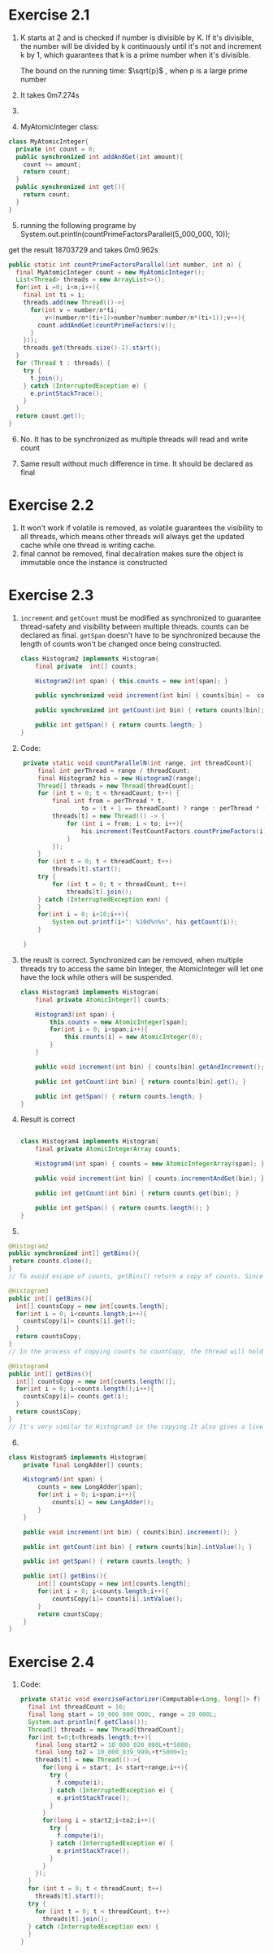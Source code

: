 # Exercise 2.1

1. K starts at 2 and is checked if number is divisible by K. If it's divisible, the number will be divided by k continuously until it's not and increment k by 1, which guarantees that k is a prime number when it's divisible. 

   The bound on the running time: $\sqrt{p}$ , when p is a large prime number

2. It takes 0m7.274s

3.  

4.  MyAtomicInteger class:

   ```java
   class MyAtomicInteger{
     private int count = 0;
     public synchronized int addAndGet(int amount){
       count += amount;
       return count;
     }
     public synchronized int get(){
       return count;
     }
   }
   ```

5.  running the following programe by System.out.println(countPrimeFactorsParallel(5_000_000, 10));

   get the result 18703729 and takes  0m0.962s

   ```java
   public static int countPrimeFactorsParallel(int number, int n) {
     final MyAtomicInteger count = new MyAtomicInteger();
     List<Thread> threads = new ArrayList<>();
     for(int i =0; i<n;i++){
       final int ti = i;
       threads.add(new Thread(()->{
         for(int v = number/n*ti;
             v<(number/n*(ti+1)>number?number:number/n*(ti+1));v++){
           count.addAndGet(countPrimeFactors(v));
         }
       }));
       threads.get(threads.size()-1).start();
     }
     for (Thread t : threads) {
       try {
         t.join();
       } catch (InterruptedException e) {
         e.printStackTrace();
       }
     }
     return count.get();
   }
   ```

6. No. It has to be synchronized as multiple threads will read and write count

7. Same result without much difference in time. It should be declared as final

# Exercise 2.2

1. It won't work if volatile is removed, as volatile guarantees the visibility to all threads, which means other threads will always get the updated cache while one thread is writing cache.
2. final cannot be removed, final decalration makes sure the object is immutable once the instance is constructed

# Exercise 2.3

1. `increment` and `getCount` must be modified as synchronized to guarantee thread-safety and visibility between multiple threads.  counts can be declared as final.  `getSpan` doesn't have to be synchronized because the length of counts won't be changed once being constructed.

   ```java
   class Histogram2 implements Histogram{
       final private  int[] counts;
   
       Histogram2(int span) { this.counts = new int[span]; }
   
       public synchronized void increment(int bin) { counts[bin] =  counts[bin] + 1; }
   
       public synchronized int getCount(int bin) { return counts[bin]; }
   
       public int getSpan() { return counts.length; }
   }
   ```

2.  Code:

   ```java
       private static void countParallelN(int range, int threadCount){
           final int perThread = range / threadCount;
           final Histogram2 his = new Histogram2(range);
           Thread[] threads = new Thread[threadCount];
           for (int t = 0; t < threadCount; t++) {
               final int from = perThread * t,
                       to = (t + 1 == threadCount) ? range : perThread * (t + 1);
               threads[t] = new Thread(() -> {
                   for (int i = from; i < to; i++){
                       his.increment(TestCountFactors.countPrimeFactors(i));
                   }
               });
           }
           for (int t = 0; t < threadCount; t++)
               threads[t].start();
           try {
               for (int t = 0; t < threadCount; t++)
                   threads[t].join();
           } catch (InterruptedException exn) {
           }
           for(int i = 0; i<10;i++){
               System.out.printf(i+": %10d%n%n", his.getCount(i));
           }
   
       }
   ```

3. the reuslt is correct. Synchronized can be removed, when multiple threads try to access the same bin Integer, the AtomicInteger will let one have the lock while others will be suspended.

   ```java
   class Histogram3 implements Histogram{
       final private AtomicInteger[] counts;
   
       Histogram3(int span) {
           this.counts = new AtomicInteger[span];
           for(int i = 0; i<span;i++){
               this.counts[i] = new AtomicInteger(0);
           }
       }
   
       public void increment(int bin) { counts[bin].getAndIncrement(); }
   
       public int getCount(int bin) { return counts[bin].get(); }
   
       public int getSpan() { return counts.length; }
   }
   ```

4. Result is correct

   ```java
   
   class Histogram4 implements Histogram{
       final private AtomicIntegerArray counts;
   
       Histogram4(int span) { counts = new AtomicIntegerArray(span); }
   
       public void increment(int bin) { counts.incrementAndGet(bin); }
   
       public int getCount(int bin) { return counts.get(bin); }
   
       public int getSpan() { return counts.length(); }
   }
   ```

5.  

   ```java
   @Histogram2 
   public synchronized int[] getBins(){
   	return counts.clone();
   }
   // To avoid escape of counts, getBins() return a copy of counts. Since getBins is sychronized, all the others thread trying to access this instance will be suspended. It gives a fixed snapshot
   
   @Histogram3
   public int[] getBins(){
     int[] countsCopy = new int[counts.length];
     for(int i = 0; i<counts.length;i++){
       countsCopy[i]= counts[i].get();
     }
     return countsCopy;
   }
   // In the process of copying counts to countCopy, the thread will hold a specific AtomicInteger object lock in each loop while all the other AtomicInteger objects are still accessible and edible to others threads. It gives a live view of the bins
   
   @Histogram4
   public int[] getBins(){
     int[] countsCopy = new int[counts.length()];
     for(int i = 0; i<counts.length();i++){
       countsCopy[i]= counts.get(i);
     }
     return countsCopy;
   }
   // It's very similar to Histogram3 in the copying.It also gives a live view of the bins
   ```

6.  

   ```java
   class Histogram5 implements Histogram{
       private final LongAdder[] counts;
   
       Histogram5(int span) {
           counts = new LongAdder[span];
           for(int i = 0; i<span;i++){
               counts[i] = new LongAdder();
           }
       }
   
       public void increment(int bin) { counts[bin].increment(); }
   
       public int getCount(int bin) { return counts[bin].intValue(); }
   
       public int getSpan() { return counts.length; }
   
       public int[] getBins(){
           int[] countsCopy = new int[counts.length];
           for(int i = 0; i<counts.length;i++){
               countsCopy[i]= counts[i].intValue();
           }
           return countsCopy;
       } 
   }
   ```

   

# Exercise 2.4

1. Code:

   ```java
   private static void exerciseFactorizer(Computable<Long, long[]> f) {
     final int threadCount = 16;
     final long start = 10_000_000_000L, range = 20_000L;
     System.out.println(f.getClass());
     Thread[] threads = new Thread[threadCount];
     for(int t=0;t<threads.length;t++){
       final long start2 = 10_000_020_000L+t*5000;
       final long to2 = 10_000_039_999L+t*5000+1;
       threads[t] = new Thread(()->{
         for(long i = start; i< start+range;i++){
           try {
             f.compute(i);
           } catch (InterruptedException e) {
             e.printStackTrace();
           }
         }
         for(long i = start2;i<to2;i++){
           try {
             f.compute(i);
           } catch (InterruptedException e) {
             e.printStackTrace();
           }
         }
       });
     }
     for (int t = 0; t < threadCount; t++)
       threads[t].start();
     try {
       for (int t = 0; t < threadCount; t++)
         threads[t].join();
     } catch (InterruptedException exn) {
     }
   }
   ```



